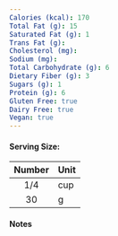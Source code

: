 ```yaml
---
Calories (kcal): 170
Total Fat (g): 15
Saturated Fat (g): 1
Trans Fat (g):
Cholesterol (mg):
Sodium (mg):
Total Carbohydrate (g): 6
Dietary Fiber (g): 3
Sugars (g): 1
Protein (g): 6
Gluten Free: true
Dairy Free: true
Vegan: true
---
```

#### Serving Size:

| Number | Unit |
| :----: | :--- |
|  1/4   | cup  |
|   30   | g    |
#### Notes